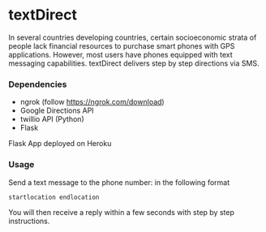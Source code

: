 # textDirect

In several countries developing countries, certain socioeconomic strata of people lack financial resources to purchase smart phones with GPS applications. 
However, most users have phones equipped with text messaging capabilities. textDirect delivers step by step directions via SMS.


### Dependencies

- ngrok (follow https://ngrok.com/download)
- Google Directions API 
- twillio API (Python)
- Flask

Flask App deployed on Heroku

### Usage

Send a text message to the phone number: <need to add> in the following format
  
```
startlocation endlocation
```

You will then receive a reply within a few seconds with step by step instructions.
